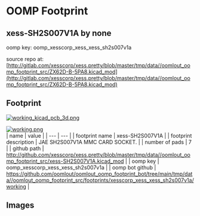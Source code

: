 # OOMP Footprint  
## xess-SH2S007V1A  by none  
  
oomp key: oomp_xesscorp_xess_xess_sh2s007v1a  
  
source repo at: [http://gitlab.com/xesscorp/xess.pretty/blob/master/tmp/data//oomlout_oomp_footprint_src/ZX62D-B-5PA8.kicad_mod](http://gitlab.com/xesscorp/xess.pretty/blob/master/tmp/data//oomlout_oomp_footprint_src/ZX62D-B-5PA8.kicad_mod)  
## Footprint  
  
[![working_kicad_pcb_3d.png](working_kicad_pcb_3d_600.png)](working_kicad_pcb_3d.png)  
  
[![working.png](working_600.png)](working.png)  
| name | value | 
| --- | --- | 
| footprint name | xess-SH2S007V1A | 
| footprint description | JAE SH2S007V1A MMC CARD SOCKET. | 
| number of pads | 7 | 
| github path | http://github.com/xesscorp/xess.pretty/blob/master/tmp/data//oomlout_oomp_footprint_src/xess-SH2S007V1A.kicad_mod | 
| oomp key | oomp_xesscorp_xess_xess_sh2s007v1a | 
| oomp bot github | https://github.com/oomlout/oomlout_oomp_footprint_bot/tree/main/tmp/data//oomlout_oomp_footprint_src/footprints/xesscorp_xess_xess_sh2s007v1a/working | 
## Images  

